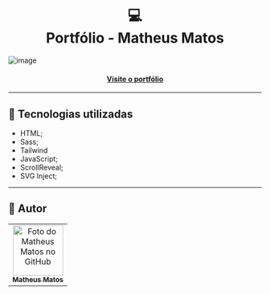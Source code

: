 <h1 align="center">
  💻<br>Portfólio - Matheus Matos
</h1>

![image](https://github.com/math-matos/portfolio2023/assets/106177721/af9e7185-9cb2-4eb5-9a0e-83ec2e2eca23)


<h4 align="center"><a href="#">Visite o portfólio</a></h4>

---

## 💼 Tecnologias utilizadas

- HTML;
- Sass;
- Tailwind
- JavaScript;
- ScrollReveal;
- SVG Inject;

---

<h2>🌹 Autor</h2>

<table>
  <tr>
    <td align="center">
      <a href="https://github.com/math-matos">
        <img src="https://avatars.githubusercontent.com/u/106177721" width="100px;" alt="Foto do Matheus Matos no GitHub"/><br>
        <sub>
          <b>Matheus Matos</b>
        </sub>
      </a>
    </td>
  </tr>
</table>
